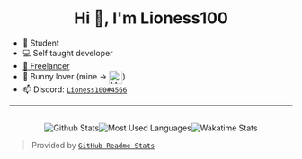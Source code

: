 <h1 align="center">Hi 👋, I'm Lioness100</h1>

- 📝 Student
- 💻 Self taught developer
- [💼 Freelancer](https://www.fiverr.com/lioness_100)
- 🐰 Bunny lover (mine -> <img align="center"
  src="https://cdn.discordapp.com/emojis/748485508912644106.gif" alt="My bunny"
  height="24" width="24">)
- 📫 Discord: [`Lioness100#4566`](https://discord.com/users/381490382183333899)

---

<br />

<div align="center">
  <img
    src="https://github-readme-stats.vercel.app/api?username=lioness100&show_icons=true&count_private=true"
    alt="Github Stats"
  /><img
    src="https://github-readme-stats.vercel.app/api/top-langs/?username=Lioness100&layout=compact&card_width=445"
    alt="Most Used Languages"
  /><img
    src="https://github-readme-stats.vercel.app/api/wakatime?username=Lioness100&layout=compact&custom_title=Code Time This Week"
    alt="Wakatime Stats"
  />
</div>

> Provided by [`GitHub Readme Stats`](https://github.com/anuraghazra/github-readme-stats)
